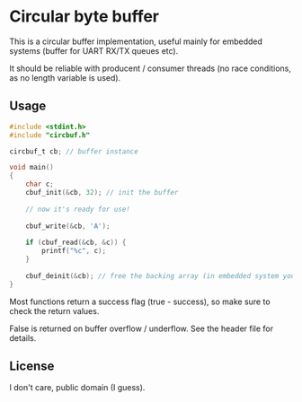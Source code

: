 Circular byte buffer
====================

This is a circular buffer implementation, useful mainly for embedded systems (buffer for UART RX/TX queues etc).

It should be reliable with producent / consumer threads (no race conditions, as no length variable is used).


Usage
-----

```c
#include <stdint.h>
#include "circbuf.h"

circbuf_t cb; // buffer instance

void main()
{
	char c;
	cbuf_init(&cb, 32); // init the buffer
	
	// now it's ready for use!
	
	cbuf_write(&cb, 'A');
	
	if (cbuf_read(&cb, &c)) {
		printf("%c", c);
	}
	
	cbuf_deinit(&cb); // free the backing array (in embedded system you don't usually need to, allocate once and keep it)
}
```

Most functions return a success flag (true - success), so make sure to check the return values.

False is returned on buffer overflow / underflow. See the header file for details.


License
-------

I don't care, public domain (I guess).

